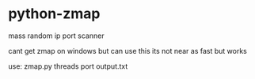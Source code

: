# python-zmap
mass random ip port scanner

cant get zmap on windows but can use this its not near as fast but works

use: zmap.py threads port output.txt
